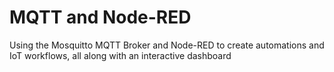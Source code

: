 # MQTT and Node-RED
Using the Mosquitto MQTT Broker and Node-RED to create automations and IoT workflows, all along with an interactive dashboard

